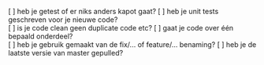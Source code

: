 [ ] heb je getest of er niks anders kapot gaat? 
[ ] heb je unit tests geschreven voor je nieuwe code?  
[ ] is je code clean geen duplicate code etc?
[ ] gaat je code over één bepaald onderdeel?  
[ ] heb je gebruik gemaakt van de fix/... of feature/... benaming? 
[ ] heb je de laatste versie van master gepulled? 
